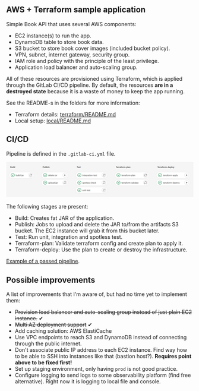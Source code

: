 ## AWS + Terraform sample application

Simple Book API that uses several AWS components:

 - EC2 instance(s) to run the app.
 - DynamoDB table to store book data.
 - S3 bucket to store book cover images (included bucket policy).
 - VPN, subnet, internet gateway, security group.
 - IAM role and policy with the principle of the least privilege.
 - Application load balancer and auto-scaling group.

All of these resources are provisioned using Terraform, which is applied through the 
GitLab CI/CD pipeline. By default, the resources **are in a destroyed state** because 
it is a waste of money to keep the app running.

See the README-s in the folders for more information:

 - Terraform details: [terraform/README.md](terraform/README.md)
 - Local setup: [local/README.md](local/README.md)

## CI/CD

Pipeline is defined in the `.gitlab-ci.yml` file.

![pipeline.png](images/pipeline.png)

The following stages are present:

 - Build: Creates fat JAR of the application.
 - Publish: Jobs to upload and delete the JAR to/from the artifacts S3 bucket. 
The EC2 instance will grab it from this bucket later.
 - Test: Run unit, integration and spotless test.
 - Terraform-plan: Validate terraform config and create plan to apply it.
 - Terraform-deploy: Use the plan to create or destroy the infrastructure.

[Example of a passed pipeline](https://git.epam.com/tamas_gaspar2/aws-sample-app/-/pipelines/2626341).

## Possible improvements

A list of improvements that I'm aware of, but had no time yet to implement 
them:

 - ~~Provision load balancer and auto-scaling group instead of just 
plain EC2 instance.~~ ✔
 - ~~Multi AZ deployment support~~ ✔
 - Add caching solution: AWS ElastiCache
 - Use VPC endpoints to reach S3 and DynamoDB instead of connecting
through the public internet.
 - Don't associate public IP address to each EC2 instance. Find way how to be able to SSH 
into instances like that (bastion host?). **Requires point above to be fixed first!**
 - Set up staging environment, only having ``prod`` is not good practice.
 - Configure logging to send logs to some observability platform (find free 
alternative). Right now it is logging to local file and console.



